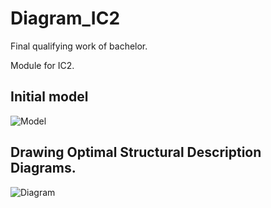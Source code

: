 # Diagram_IC2
Final qualifying work of bachelor.

Module for IC2. 

## Initial model
![Model](https://i.imgur.com/jald48R.png)
## Drawing Optimal Structural Description Diagrams.
![Diagram](https://i.imgur.com/fSmRulk.png)


